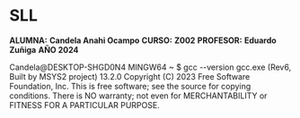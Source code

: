 # SLL

__ALUMNA:__ **Candela Anahi Ocampo**
__CURSO:__ **Z002**
__PROFESOR:__ **Eduardo Zuñiga**
__AÑO 2024__

Candela@DESKTOP-SHGD0N4 MINGW64 ~
$ gcc --version
gcc.exe (Rev6, Built by MSYS2 project) 13.2.0
Copyright (C) 2023 Free Software Foundation, Inc.
This is free software; see the source for copying conditions.  There is NO
warranty; not even for MERCHANTABILITY or FITNESS FOR A PARTICULAR PURPOSE.

